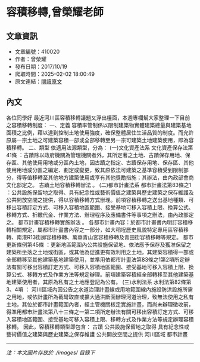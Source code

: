 # 容積移轉,曾榮耀老師

## 文章資訊
- 文章編號：410020
- 作者：曾榮耀
- 發布日期：2017/10/19
- 爬取時間：2025-02-02 18:00:49
- 原文連結：[閱讀原文](https://real-estate.get.com.tw/Columns/detail.aspx?no=410020)

## 內文
各位同學好
最近河川區容積移轉議題又浮出檯面，本週專欄幫大家整理一下目前之容積移轉制度：
一、定義
容積率管制係以限制建築物實體建築總量與建築基地面積之比例，藉以達到控制土地使用強度，確保整體居住生活品質的制度。而允許原屬一宗土地之可建築容積一部或全部移轉至另一宗可建築土地建築使用，即為容積移轉。
二、類型
依適用法源類型，分為：
(一)文化資產法系
文化資產保存法第41條
：古蹟除以政府機關為管理機關者外，其所定著之土地、古蹟保存用地、保存區、其他使用用地或分區內土地，因古蹟之指定、古蹟保存用地、保存區、其他使用用地或分區之編定、劃定或變更，致其原依法可建築之基準容積受到限制部分，得等值移轉至其他地方建築使用或享有其他獎勵措施；其辦法，由內政部會商文化部定之。
古蹟土地容積移轉辦法
。
(二)都市計畫法系
都市計畫法第83條之1
：公共設施保留地之取得、具有紀念性或藝術價值之建築與歷史建築之保存維護及公共開放空間之提供，得以容積移轉方式辦理。前項容積移轉之送出基地種類、可移出容積訂定方式、可移入容積地區範圍、接受基地可移入容積上限、換算公式、移轉方式、折繳代金、作業方法、辦理程序及應備書件等事項之辦法，由內政部定之。
都市計畫容積移轉實施辦法
。
各都市計畫內容：於都市計畫書內明訂容積移轉相關規定，屬都市計畫書內容之一部分，如大稻埕歷史風貌特定專用區容積移轉、南港R13街廓容積移轉、萬華青山宮容積移轉及青田街容積移轉等規定。
都市更新條例第45條
：更新地區範圍內公共設施保留地、依法應予保存及獲准保留之建築所坐落之土地或街區，或其他為促進更有效利用之土地，其建築容積得一部或全部轉移至其他建築基地建築使用，並準用依都市計畫法第83條之1第2項所定辦法有關可移出容積訂定方式、可移入容積地區範圍、接受基地可移入容積上限、換算公式、移轉方式及作業方法等規定辦理。前項建築容積經全部轉移至其他建築基地建築使用者，其原為私有之土地應登記為公有。
(三)水利法系
水利法第82條第3、4項
：
河川區域內因公告之水道治理計畫線或用地範圍線內施設防洪設施所需之用地，或依計畫所為截彎取直或擴大通洪斷面辦理河道治理，致無法使用之私有土地，其位於都市計畫範圍內者，經主管機關核定實施計畫，而尚未辦理徵收前，得準用都市計畫法第八十三條之一第二項所定辦法有關可移出容積訂定方式、可移入容積地區範圍、接受基地可移入容積上限、移轉方式及作業方法等規定辦理容積移轉。
因此，容積移轉類型即包含：
古蹟
公共設施保留地之取得
具有紀念性或藝術價值之建築與歷史建築之保存維護
公共開放空間之提供
河川區域
都市計畫

---
*注：本文圖片存放於 ./images/ 目錄下*
